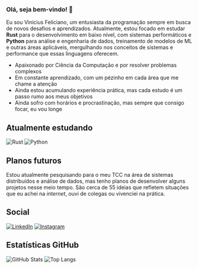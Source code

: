 ### Olá, seja bem-vindo! 👋

Eu sou Vinicius Feliciano, um entusiasta da programação sempre em busca de novos desafios e aprendizados. Atualmente, estou focado em estudar **Rust** para o desenvolvimento em baixo nível, com sistemas performáticos e **Python** para análise e engenharia de dados, treinamento de modelos de ML e outras áreas aplicáveis, mergulhando nos conceitos de sistemas e performance que essas linguagens oferecem.

- Apaixonado por Ciência da Computação e por resolver problemas complexos
- Em constante aprendizado, com um pézinho em cada área que me chame a atenção
- Ainda estou acumulando experiência prática, mas cada estudo é um passo rumo aos meus objetivos
- Ainda sofro com horários e procrastinação, mas sempre que consigo focar, eu vou longe

## Atualmente estudando

![Rust](https://img.shields.io/badge/Rust-000000?style=for-the-badge&logo=rust&logoColor=white)
![Python](https://img.shields.io/badge/Python-3776AB?style=for-the-badge&logo=python&logoColor=white)

## Planos futuros

Estou atualmente pesquisando para o meu TCC na área de sistemas distribuídos e análise de dados, mas tenho planos de desenvolver alguns projetos nesse meio tempo. São cerca de 55 ideias que refletem situações que eu achei na *internet*, ouvi de colegas ou vivenciei na prática.

## Social

[![LinkedIn](https://img.shields.io/badge/LinkedIn-0077B5?style=for-the-badge&logo=linkedin&logoColor=white)](https://www.linkedin.com/in/vinicius-feliciano-10b909197/)
[![Instagram](https://img.shields.io/badge/-Instagram-%23E4405F?style=for-the-badge&logo=instagram&logoColor=white)](https://www.instagram.com/sr_senhor_/)

## Estatísticas GitHub

![GitHub Stats](https://github-readme-stats.vercel.app/api?username=srSenhor&theme=omni&show_icons=true&&hide=stars&exclude_repo=srSenhor&border_color=B37BA4&hide_title=true)
![Top Langs](https://github-readme-stats-git-masterrstaa-rickstaa.vercel.app/api/top-langs/?username=srSenhor&layout=compact&theme=omni&border_color=B37BA4&exclude_repo=srSenhor&hide=makefile,cmake,html)
